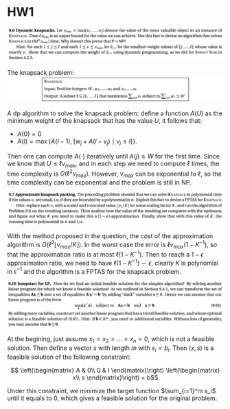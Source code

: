 # HW1

![](2025-05-11-14-55-56.png)

The knapsack problem: 
![](2025-05-11-15-02-41.png)

A dp algorithm to solve the knapsack problem: define a function $A(U)$ as the minimum weight of the knapsack that has the value $U$, it follows that:
* $A(0) = 0$
* $A(l) = \max\{A(l - 1), \{w_j + A(l - v_j) \mid v_j \leq l \} \}$.

Then one can compute $A(\cdot)$ iteratively until $A(j) \geq W$ for the first time.
Since we know that $U \leq \ell v_{max}$, and in each step we need to compute $\ell$ times, the time complexity is $O(\ell^2 v_{max})$. However, $v_{max}$ can be exponential to $\ell$, so the time complexity can be exponential and the problem is still in NP.

![](2025-05-11-14-56-48.png)

With the method proposed in the question, the cost of the approximation algorithm is $O(\ell^2 \lfloor v_{max} / K \rfloor)$. In the worst case the error is $\ell v_{max} (1 - K^{-1})$, so that the approximation ratio is at most $\ell(1 - K^{-1})$. Then to reach a $1 - \epsilon$ approximation ratio, we need to have $\ell(1 - K^{-1}) \sim \epsilon$, clearly $K$ is polynomial in ${\epsilon}^{-1}$ and the algorithm is a FPTAS for the knapsack problem.


![](2025-05-11-14-57-11.png)

At the begining, just assume $x_1 = x_2 = ... = x_n = 0$, which is not a feasible solution. Then define a vector $s$ with length $m$ with $s_i = b_i$. Then $(x, s)$ is a feasible solution of the following constraint:
```math
  \left(\begin{matrix}
   A & 0\\
   0 & I
  \end{matrix}\right)
  \left(\begin{matrix}
   x\\
   s
  \end{matrix}\right) = b
```
Under this constraint, we minimize the target function $\sum_{i=1}^m s_i$ until it equals to $0$, which gives a feasible solution for the original problem.

